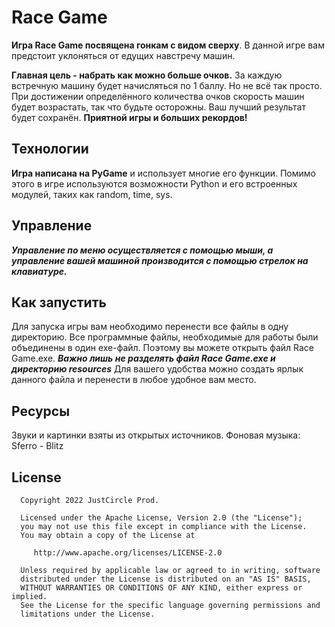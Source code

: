 # Race Game

**Игра Race Game посвящена гонкам с видом сверху**. 
В данной игре вам предстоит уклоняться от едущих навстречу машин.

**Главная цель - набрать как можно больше очков.**
За каждую встречную машину будет начисляться по 1 баллу. Но не всё так просто. При достижении определённого количества очков скорость машин будет возрастать, так что будьте осторожны.
Ваш лучший результат будет сохранён.
**Приятной игры и больших рекордов!**

## Технологии

**Игра написана на PyGame** и использует многие его функции. Помимо этого в игре используются возможности Python и его встроенных модулей, таких как random, time, sys.

## Управление

***Управление по меню осуществляется с помощью мыши, а управление вашей машиной производится с помощью стрелок на клавиатуре.***

## Как запустить

Для запуска игры вам необходимо перенести все файлы в одну директорию.
Все программные файлы, необходимые для работы были объединены в один exe-файл.
Поэтому вы можете открыть файл Race Game.exe. 
***Важно лишь не разделять файл Race Game.exe и директорию resources***
Для вашего удобства можно создать ярлык данного файла и перенести в любое удобное вам место.

## Ресурсы

Звуки и картинки взяты из открытых источников.
Фоновая музыка: Sferro - Blitz

## License
      Copyright 2022 JustCircle Prod.

      Licensed under the Apache License, Version 2.0 (the "License");
      you may not use this file except in compliance with the License.
      You may obtain a copy of the License at

         http://www.apache.org/licenses/LICENSE-2.0

      Unless required by applicable law or agreed to in writing, software
      distributed under the License is distributed on an "AS IS" BASIS,
      WITHOUT WARRANTIES OR CONDITIONS OF ANY KIND, either express or implied.
      See the License for the specific language governing permissions and
      limitations under the License.
